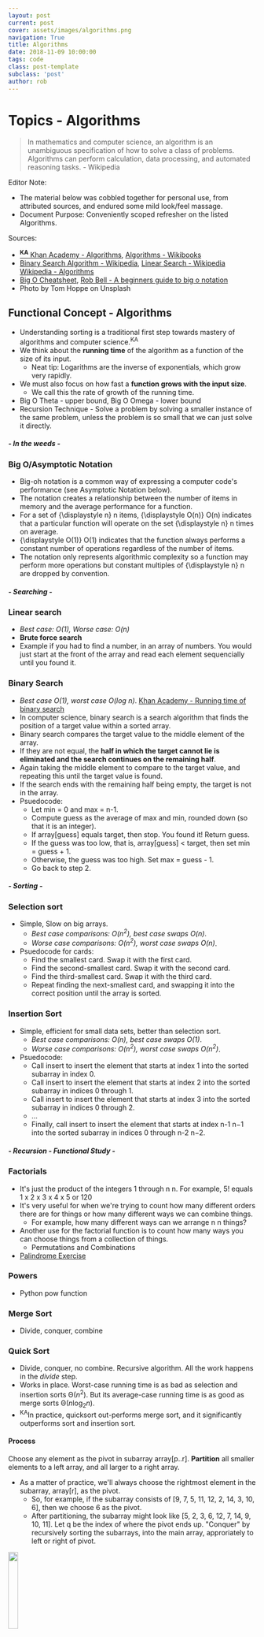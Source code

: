 ```yaml
---
layout: post
current: post
cover: assets/images/algorithms.png
navigation: True
title: Algorithms
date: 2018-11-09 10:00:00
tags: code
class: post-template
subclass: 'post'
author: rob
---
```


# Topics - Algorithms

> In mathematics and computer science, an algorithm is an unambiguous specification of how to solve a class of problems. 
> Algorithms can perform calculation, data processing, and automated reasoning tasks. - Wikipedia

Editor Note:
- The material below was cobbled together for personal use, from attributed sources, and endured some mild look/feel massage.
- Document Purpose: Conveniently scoped refresher on the listed Algorithms.

Sources: 
- [**<sup>KA</sup>** Khan Academy - Algorithms](https://www.khanacademy.org/computing/computer-science/algorithms), [Algorithms - Wikibooks](https://en.wikibooks.org/wiki/Algorithms)
- [Binary Search Algorithm - Wikipedia](https://en.wikipedia.org/wiki/Binary_search_algorithm), [Linear Search - Wikipedia](https://en.wikipedia.org/wiki/Linear_search)
  [Wikipedia - Algorithms](https://en.wikipedia.org/wiki/Algorithm)
- [Big O Cheatsheet](http://bigocheatsheet.com/), [Rob Bell - A beginners guide to big o notation](https://rob-bell.net/2009/06/a-beginners-guide-to-big-o-notation/)
- Photo by Tom Hoppe on Unsplash

## Functional Concept - Algorithms
- Understanding sorting is a traditional first step towards mastery of algorithms and computer science.<sup>KA</sup>
- We think about the **running time** of the algorithm as a function of the size of its input.
  - Neat tip: Logarithms are the inverse of exponentials, which grow very rapidly.
- We must also focus on how fast a **function grows with the input size**. 
  - We call this the rate of growth of the running time. 
- Big O Theta - upper bound, Big O Omega - lower bound
- Recursion Technique - Solve a problem by solving a smaller instance of the same problem, unless the problem is so small that we can just solve it directly.

##### - In the weeds -
### Big O/Asymptotic Notation
- Big-oh notation is a common way of expressing a computer code's performance (see Asymptotic Notation below). 
- The notation creates a relationship between the number of items in memory and the average performance for a function. 
- For a set of {\displaystyle n} n items, {\displaystyle O(n)} O(n) indicates that a particular function will operate on the set {\displaystyle n} n times on average. 
- {\displaystyle O(1)} O(1) indicates that the function always performs a constant number of operations regardless of the number of items. 
- The notation only represents algorithmic complexity so a function may perform more operations but constant multiples of {\displaystyle n} n are dropped by convention.

##### - Searching -
### Linear search
  - _Best case: O(1), Worse case: O(n)_
  - **Brute force search**
  - Example if you had to find a number, in an array of numbers.  You would just start at the front of the array and read each element sequencially until you found it.

### Binary Search
- _Best case O(1), worst case O(log n)_.  [Khan Academy - Running time of binary search](https://www.khanacademy.org/computing/computer-science/algorithms/binary-search/a/running-time-of-binary-search)
- In computer science, binary search is a search algorithm that finds the position of a target value within a sorted array.
- Binary search compares the target value to the middle element of the array. 
- If they are not equal, the **half in which the target cannot lie is eliminated and the search continues on the remaining half**.
- Again taking the middle element to compare to the target value, and repeating this until the target value is found. 
- If the search ends with the remaining half being empty, the target is not in the array. 
- Psuedocode:
  - Let min = 0 and max = n-1.
  - Compute guess as the average of max and min, rounded down (so that it is an integer).
  - If array[guess] equals target, then stop. You found it! Return guess.
  - If the guess was too low, that is, array[guess] < target, then set min = guess + 1.
  - Otherwise, the guess was too high. Set max = guess - 1.
  - Go back to step 2.

##### - Sorting -
### Selection sort
- Simple, Slow on big arrays.  
  - _Best case comparisons: O(n<sup>2</sup>), best case swaps O(n)_.
  - _Worse case comparisons: O(n<sup>2</sup>), worst case swaps O(n)_.
- Psuedocode for cards:
  - Find the smallest card. Swap it with the first card.
  - Find the second-smallest card. Swap it with the second card.
  - Find the third-smallest card. Swap it with the third card.
  - Repeat finding the next-smallest card, and swapping it into the correct position until the array is sorted.

### Insertion Sort
- Simple, efficient for small data sets, better than selection sort.
  - _Best case comparisons: O(n), best case swaps O(1)_.
  - _Worse case comparisons: O(n<sup>2</sup>), worst case swaps O(n<sup>2</sup>)_.
- Psuedocode:
  - Call insert to insert the element that starts at index 1 into the sorted subarray in index 0.
  - Call insert to insert the element that starts at index 2 into the sorted subarray in indices 0 through 1.
  - Call insert to insert the element that starts at index 3 into the sorted subarray in indices 0 through 2.
  - …
  - Finally, call insert to insert the element that starts at index n-1 n−1 into the sorted subarray in indices 0 through n-2 n−2.

##### - Recursion - Functional Study -
### Factorials
- It's just the product of the integers 1 through n n. For example, 5! equals 1 x 2 x 3 x 4 x 5 or 120
- It's very useful for when we're trying to count how many different orders there are for things or how many different ways we can combine things.
  - For example, how many different ways can we arrange n n things?
- Another use for the factorial function is to count how many ways you can choose things from a collection of things.
  - Permutations and Combinations
- [Palindrome Exercise](https://github.com/majway27/dojo/blob/master/palindrome.py)

### Powers
- Python pow function

### Merge Sort
- Divide, conquer, combine

### Quick Sort
- Divide, conquer, no combine.  Recursive algorithm.  All the work happens in the _divide_ step.
- Works in place.  Worst-case running time is as bad as selection and insertion sorts Θ(<em>n</em><sup>2</sup>).  But its average-case running
time is as good as merge sorts Θ(<em>n</em>log<sub>2</sub><em>n</em>).
- <sup>KA</sup>In practice, quicksort out-performs merge sort, and it significantly outperforms sort and insertion sort.

#### Process
Choose any element as the pivot in subarray array[p..r].  **Partition** all smaller elements to a left array, and all larger to a right array.
  - As a matter of practice, we'll always choose the rightmost element in the subarray, array[r], as the pivot. 
    - So, for example, if the subarray consists of [9, 7, 5, 11, 12, 2, 14, 3, 10, 6], then we choose 6 as the pivot. 
    - After partitioning, the subarray might look like [5, 2, 3, 6, 12, 7, 14, 9, 10, 11]. Let q be the index of where the pivot ends up.
"Conquer" by recursively sorting the subarrays, into the main array, approriately to left or right of pivot.

<img src="https://ka-perseus-images.s3.amazonaws.com/9876d4dc59e01a4742860ae1831c20f654ed7959.png" style="width:20%;">

## Graph 
- Like a social graph


## Breadth
- Breadth-first search, also known as BFS, finds shortest paths from a given source vertex to all other vertices, in terms of the number of edges in the paths.
- Breadth-first search assigns two values to each vertex v.
  - A distance, giving the minimum number of edges in any path from the source vertex to vertex v.
  - The predecessor vertex of v along some shortest path from the source vertex. 
  - The source vertex's predecessor is some special value, such as null, indicating that it has no predecessor.
  - If there is no path from the source vertex to vertex v, then v's distance is infinite and its predecessor has the same special value as the source's predecessor.

## Greediness

## Dynamic Programming/Memorization

